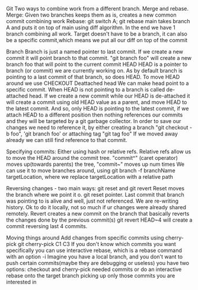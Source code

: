 Git
Two ways to combine work from a different branch.
Merge and rebase.
Merge: Given two branches keeps them as is, creates a new common commit combining work
Rebase: git switch A; git rebase main takes branch A and puts it on top of main using diff algorithm. In the end we have 1 branch combining all work.
Target doesn't have to be a branch, it can also be a specific commit,which means we put all our diff on top of the commit

Branch
Branch is just a named pointer to last commit. If we create a new commit it will point branch to that commit.
"git branch foo" will create a new branch foo that will point to the current commit
HEAD
HEAD is a pointer to branch (or commit) we are currently working on. As by default branch is pointing to a last commit of that branch, so does HEAD.
To move HEAD around we use CHECKOUT
Deattached head 
We can make head point to a specific commit. When HEAD is not pointing to a branch is called de-attached head. If we create a new commit while our HEAD is de-attached it will create a commit using old HEAD value as a parent, and move HEAD to the latest commit. And so, only HEAD is pointing to the latest commit, if we attach HEAD to a different position then nothing references our commits and they will be targeted by a git garbage collector. 
In order to save our changes we need to reference it, by either creating a branch "git checkout -b foo", 'git branch foo' or attaching tag "git tag foo"
If we moved away already we can still find reference to that commit. 

Specifying commits:
Either using hash or relative refs. Relative refs allow us to move the HEAD around the commit tree. "commit^" (caret operator) moves up(towards parents) the tree, "commit~<num>" moves up num times 
We can use it to move branches around, using git branch -f branchName targetLocation, where we replace targetLocation with a relative path

Reversing changes - two main ways: git reset and git revert
Reset moves the branch where we point it o. git reset pointer. Last commit that branch was pointing to is alive and well, just not referenced. We are re-writing history. Ok to do it locally, not so much if ur changes were already shared remotely. 
Revert creates a new commit on the branch that basically reverts the changes done by the previous commit(s)
git revert HEAD~4 will create a commit reversing last 4 commits.

Moving things around 
Add changes from specific commits using cherry-pick
git cherry-pick C1 C3
If you don't know which commits you want specifically you can use interactive rebase, which is a rebase command with an option -i
Imagine you have a local branch, and you don't want to push certain commits(maybe they are debugging or useless) you have two options: checkout and cherry-pick needed commits or do an interactive rebase onto the target branch picking up only those commits you are interested in